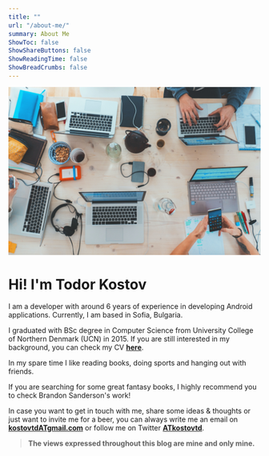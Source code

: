 ```yaml
---
title: ""
url: "/about-me/"
summary: About Me
ShowToc: false
ShowShareButtons: false
ShowReadingTime: false
ShowBreadCrumbs: false
---
```


![](/marvin-meyer-SYTO3xs06fU-unsplash.jpg)

# Hi! I'm Todor Kostov

I am a developer with around 6 years of experience in developing Android applications. Currently, I am based in Sofia, Bulgaria.

I graduated with BSc degree in Computer Science from University College of Northern Denmark (UCN) in 2015. If you are still interested in my background, you can check my CV [**here**](https://kostovtd.notion.site/Resume-bbb6ac5f1f1e4463a11210543ac1c6eb).

In my spare time I like reading books, doing sports and hanging out with friends. 

If you are searching for some great fantasy books, I highly recommend you to check Brandon Sanderson's work!

In case you want to get in touch with me, share some ideas & thoughts or just want to invite me for a beer, you can always write me an email on <ins>**kostovtdATgmail.com**</ins> or follow me on Twitter <ins>**ATkostovtd**</ins>.

>**The views expressed throughout this blog are mine and only mine.**
